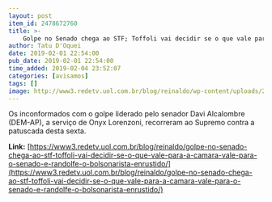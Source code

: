 ```yaml
---
layout: post
item_id: 2478672760
title: >-
    Golpe no Senado chega ao STF; Toffoli vai decidir se o que vale para a Câmara vale para o Senado. E Randolfe, o bolsonarista enrustido
author: Tatu D'Oquei
date: 2019-02-01 22:54:00
pub_date: 2019-02-01 22:54:00
time_added: 2019-02-04 23:52:07
categories: [avisamos]
tags: []
image: http://www3.redetv.uol.com.br/blog/reinaldo/wp-content/uploads/2018/09/dias-toffoli-faz-um-bom-discurso-ao-tomar-posse-como-presidente-do-stf-que-seja-um-alento-depois-da-passagem-do-furacao-carmen.jpg
---
```


Os inconformados com o golpe liderado pelo senador Davi Alcalombre (DEM-AP), a serviço de Onyx Lorenzoni, recorreram ao Supremo contra a patuscada desta sexta.

**Link:** [https://www3.redetv.uol.com.br/blog/reinaldo/golpe-no-senado-chega-ao-stf-toffoli-vai-decidir-se-o-que-vale-para-a-camara-vale-para-o-senado-e-randolfe-o-bolsonarista-enrustido/](https://www3.redetv.uol.com.br/blog/reinaldo/golpe-no-senado-chega-ao-stf-toffoli-vai-decidir-se-o-que-vale-para-a-camara-vale-para-o-senado-e-randolfe-o-bolsonarista-enrustido/)

